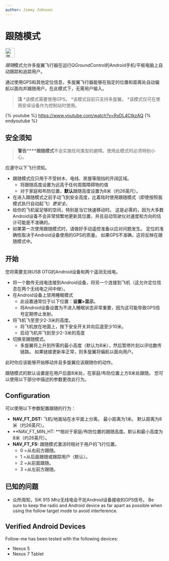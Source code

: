 ```yaml
---
author: Jimmy Johnson
---
```

# 跟随模式

[<img src="../../assets/site/position_fixed.svg" title="需要定位修复（例如GPS）" width="30px" />](../getting_started/flight_modes.md#key_position_fixed)

*跟随*模式允许多旋翼飞行器在运行*QGroundControl*的Android手机/平板电脑上自动跟踪和追踪用户。

通过使用GPS和其他定位信息，多旋翼飞行器能够在指定的位置和距离处自动偏航以面向并跟随用户。在此模式下，无需用户输入。

> **注** *该模式需要使用GPS。 *该模式目前只支持多旋翼。 *该模式仅可在使用安卓设备作为控制站时使用。

{% youtube %} https://www.youtube.com/watch?v=RxDL4CtkzAQ {% endyoutube %}

<!-- Updated to Follow me 1.4 -->

## 安全须知

> **警告****跟随模式**不会实施任何类型的避障。使用此模式时必须特别小心。

应遵守以下飞行须知。

- 跟随模式应只用于不受树木、电线、房屋等阻挡的开阔区域。 
    - 将跟随高度设置为远高于任何周围障碍物的值
    - 对于家庭和布防位置，**默认**跟随高度设置为8米（约26英尺）。
- 在进入跟随模式之前手动飞到安全高度，比着陆时使用跟随模式（即使按照我模式执行自动起飞）*更安全*。
- 给你的飞机留足够的空间，特别是当它快速移动时。 这是必需的，因为大多数Android设备不会非常频繁地更新其位置，并且自动驾驶仪对速度和方向的估计可能是不准确的。
- 如果第一次使用跟随模式时，请做好手动遥控准备以应对问题发生。 定位的准确性取决于Android设备使用的GPS的质量。 如果GPS不准确，这将反映在跟随模式中。

## 开始

您将需要支持USB OTG的Android设备和两个遥测无线电。

- 将一个数传无线电连接到Android设备，将另一个连接到飞机（这允许定位信息在两个无线电之间中继）。
- 在Android设备上禁用睡眠模式 
    - 此设置通常位于以下位置：**设置\>显示**。
    - 将Android设备设置为不进入睡眠状态非常重要，因为这可能导致GPS信号定期停止发射。
- 将飞机飞至至少2-3米的高度。 
    - 将飞机放在地面上，按下安全开关并向后退至少10米。
    - 启动飞机并飞到至少2-3米的高度
- 切换至跟随模式。 
    - 多旋翼将上升到所需的最小高度（默认为8米），然后暂停片刻以评估数传链路。 如果链接更新率正常，则多旋翼将偏航以面向用户。

此时你应该能够开始移动并且多旋翼应该跟随你的动作。

跟随模式的默认设置是在用户后面8米处，在家庭/布防位置上方8米处跟随。 您可以使用以下部分中描述的参数更改此行为。

## Configuration

可以使用以下参数配置跟随的行为：

- **NAV_FT_DST:** 飞机/地面站在水平面上分离。 最小距离为1米。 默认距离为8米（约26英尺）。
- **NAV_FT_MIN_HT: **相对于家庭/布防位置的跟随高度。默认和最小高度为8米（约26英尺）。
- **NAV_FT_FS:** 跟随模式激活时相对于用户的飞行位置。 
    - 0 =从右前方跟随。
    - 1 =从后面跟随或跟踪用户（默认）。
    - 2 =从前面跟随。
    - 3 =从左前方跟随。

## 已知的问题

- 众所周知，SiK 915 Mhz无线电会干扰Android设备接收的GPS信号。 Be sure to keep the radio and Android device as far apart as possible when using the follow target mode to avoid interference.

## Verified Android Devices

Follow-me has been tested with the following devices:

- Nexus 5
- Nexus 7 Tablet
